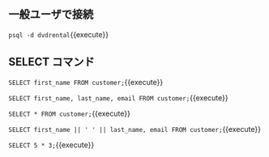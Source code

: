 ## 一般ユーザで接続

`psql -d dvdrental`{{execute}}

## SELECT コマンド

`SELECT first_name FROM customer;`{{execute}}


`SELECT
  first_name,
  last_name,
  email
FROM
  customer;`{{execute}}

`SELECT * FROM customer;`{{execute}}

`SELECT
  first_name || ' ' || last_name,
  email
FROM
  customer;`{{execute}}

`SELECT 5 * 3;`{{execute}}
